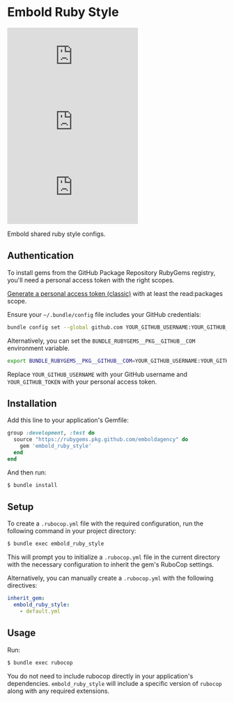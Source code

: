 # Embold Ruby Style

![Semantic Versioning](https://embold.net/api/github/badge/semver.php?repo=embold_ruby_style) <!--
--> [![release.yml](https://embold.net/api/github/badge/workflow-status.php?repo=embold_ruby_style&workflow=release.yml)](https://github.com/emboldagency/embold_ruby_style/actions/workflows/release.yml) <!--
--> [![ci.yml](https://embold.net/api/github/badge/workflow-status.php?repo=embold_ruby_style&workflow=ci.yml)](https://github.com/emboldagency/embold_ruby_style/actions/workflows/ci.yml)

Embold shared ruby style configs.

## Authentication

To install gems from the GitHub Package Repository RubyGems registry, you'll need a personal access token with the right scopes.

[Generate a personal access token (classic)](https://docs.github.com/en/authentication/keeping-your-account-and-data-secure/managing-your-personal-access-tokens#creating-a-personal-access-token-classic) with at least the read:packages scope.

Ensure your `~/.bundle/config` file includes your GitHub credentials:

```bash
bundle config set --global github.com YOUR_GITHUB_USERNAME:YOUR_GITHUB_TOKEN
```

Alternatively, you can set the `BUNDLE_RUBYGEMS__PKG__GITHUB__COM` environment variable.
```bash
export BUNDLE_RUBYGEMS__PKG__GITHUB__COM=YOUR_GITHUB_USERNAME:YOUR_GITHUB_TOKEN
```

Replace `YOUR_GITHUB_USERNAME` with your GitHub username and `YOUR_GITHUB_TOKEN` with your personal access token.

## Installation

Add this line to your application's Gemfile:

```ruby
group :development, :test do
  source "https://rubygems.pkg.github.com/emboldagency" do
    gem 'embold_ruby_style'
  end
end
```

And then run:

```bash
$ bundle install
```

## Setup

To create a `.rubocop.yml` file with the required configuration, run the following command in your project directory:

```bash
$ bundle exec embold_ruby_style
```

This will prompt you to initialize a `.rubocop.yml` file in the current directory with the necessary configuration to inherit the gem's RuboCop settings.

Alternatively, you can manually create a `.rubocop.yml` with the following directives:

```yaml
inherit_gem:
  embold_ruby_style:
    - default.yml
```

## Usage

Run:

```bash
$ bundle exec rubocop
```

You do not need to include rubocop directly in your application's dependencies. `embold_ruby_style` will include a specific version of `rubocop` along with any required extensions.